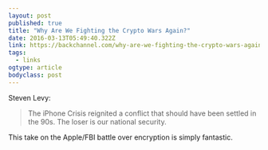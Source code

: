 ```yaml
---
layout: post 
published: true 
title: "Why Are We Fighting the Crypto Wars Again?" 
date: 2016-03-13T05:49:40.322Z 
link: https://backchannel.com/why-are-we-fighting-the-crypto-wars-again-b5310a423295#.d2hklhi5e 
tags:
  - links
ogtype: article 
bodyclass: post 
---
```


Steven Levy:

> The iPhone Crisis reignited a conflict that should have been settled in the 90s. The loser is our national security.

This take on the Apple/FBI battle over encryption is simply fantastic.
